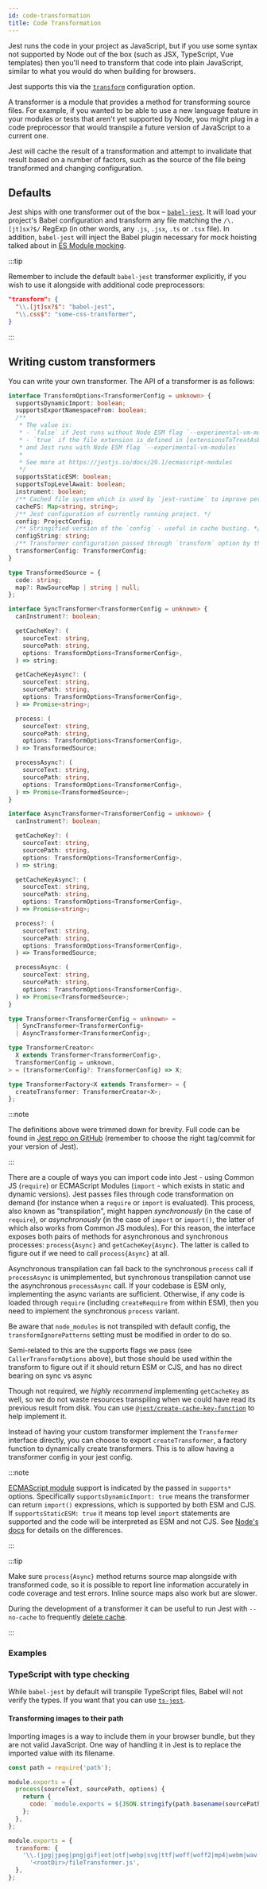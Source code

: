 ```yaml
---
id: code-transformation
title: Code Transformation
---
```


Jest runs the code in your project as JavaScript, but if you use some syntax not supported by Node out of the box (such as JSX, TypeScript, Vue templates) then you'll need to transform that code into plain JavaScript, similar to what you would do when building for browsers.

Jest supports this via the [`transform`](Configuration.md#transform-objectstring-pathtotransformer--pathtotransformer-object) configuration option.

A transformer is a module that provides a method for transforming source files. For example, if you wanted to be able to use a new language feature in your modules or tests that aren't yet supported by Node, you might plug in a code preprocessor that would transpile a future version of JavaScript to a current one.

Jest will cache the result of a transformation and attempt to invalidate that result based on a number of factors, such as the source of the file being transformed and changing configuration.

## Defaults

Jest ships with one transformer out of the box &ndash; [`babel-jest`](https://github.com/jestjs/jest/tree/main/packages/babel-jest#setup). It will load your project's Babel configuration and transform any file matching the `/\.[jt]sx?$/` RegExp (in other words, any `.js`, `.jsx`, `.ts` or `.tsx` file). In addition, `babel-jest` will inject the Babel plugin necessary for mock hoisting talked about in [ES Module mocking](ManualMocks.md#using-with-es-module-imports).

:::tip

Remember to include the default `babel-jest` transformer explicitly, if you wish to use it alongside with additional code preprocessors:

```json
"transform": {
  "\\.[jt]sx?$": "babel-jest",
  "\\.css$": "some-css-transformer",
}
```

:::

## Writing custom transformers

You can write your own transformer. The API of a transformer is as follows:

```ts
interface TransformOptions<TransformerConfig = unknown> {
  supportsDynamicImport: boolean;
  supportsExportNamespaceFrom: boolean;
  /**
   * The value is:
   * - `false` if Jest runs without Node ESM flag `--experimental-vm-modules`
   * - `true` if the file extension is defined in [extensionsToTreatAsEsm](Configuration.md#extensionstotreatasesm-arraystring)
   * and Jest runs with Node ESM flag `--experimental-vm-modules`
   *
   * See more at https://jestjs.io/docs/29.1/ecmascript-modules
   */
  supportsStaticESM: boolean;
  supportsTopLevelAwait: boolean;
  instrument: boolean;
  /** Cached file system which is used by `jest-runtime` to improve performance. */
  cacheFS: Map<string, string>;
  /** Jest configuration of currently running project. */
  config: ProjectConfig;
  /** Stringified version of the `config` - useful in cache busting. */
  configString: string;
  /** Transformer configuration passed through `transform` option by the user. */
  transformerConfig: TransformerConfig;
}

type TransformedSource = {
  code: string;
  map?: RawSourceMap | string | null;
};

interface SyncTransformer<TransformerConfig = unknown> {
  canInstrument?: boolean;

  getCacheKey?: (
    sourceText: string,
    sourcePath: string,
    options: TransformOptions<TransformerConfig>,
  ) => string;

  getCacheKeyAsync?: (
    sourceText: string,
    sourcePath: string,
    options: TransformOptions<TransformerConfig>,
  ) => Promise<string>;

  process: (
    sourceText: string,
    sourcePath: string,
    options: TransformOptions<TransformerConfig>,
  ) => TransformedSource;

  processAsync?: (
    sourceText: string,
    sourcePath: string,
    options: TransformOptions<TransformerConfig>,
  ) => Promise<TransformedSource>;
}

interface AsyncTransformer<TransformerConfig = unknown> {
  canInstrument?: boolean;

  getCacheKey?: (
    sourceText: string,
    sourcePath: string,
    options: TransformOptions<TransformerConfig>,
  ) => string;

  getCacheKeyAsync?: (
    sourceText: string,
    sourcePath: string,
    options: TransformOptions<TransformerConfig>,
  ) => Promise<string>;

  process?: (
    sourceText: string,
    sourcePath: string,
    options: TransformOptions<TransformerConfig>,
  ) => TransformedSource;

  processAsync: (
    sourceText: string,
    sourcePath: string,
    options: TransformOptions<TransformerConfig>,
  ) => Promise<TransformedSource>;
}

type Transformer<TransformerConfig = unknown> =
  | SyncTransformer<TransformerConfig>
  | AsyncTransformer<TransformerConfig>;

type TransformerCreator<
  X extends Transformer<TransformerConfig>,
  TransformerConfig = unknown,
> = (transformerConfig?: TransformerConfig) => X;

type TransformerFactory<X extends Transformer> = {
  createTransformer: TransformerCreator<X>;
};
```

:::note

The definitions above were trimmed down for brevity. Full code can be found in [Jest repo on GitHub](https://github.com/jestjs/jest/blob/main/packages/jest-transform/src/types.ts) (remember to choose the right tag/commit for your version of Jest).

:::

There are a couple of ways you can import code into Jest - using Common JS (`require`) or ECMAScript Modules (`import` - which exists in static and dynamic versions). Jest passes files through code transformation on demand (for instance when a `require` or `import` is evaluated). This process, also known as "transpilation", might happen _synchronously_ (in the case of `require`), or _asynchronously_ (in the case of `import` or `import()`, the latter of which also works from Common JS modules). For this reason, the interface exposes both pairs of methods for asynchronous and synchronous processes: `process{Async}` and `getCacheKey{Async}`. The latter is called to figure out if we need to call `process{Async}` at all.

Asynchronous transpilation can fall back to the synchronous `process` call if `processAsync` is unimplemented, but synchronous transpilation cannot use the asynchronous `processAsync` call. If your codebase is ESM only, implementing the async variants are sufficient. Otherwise, if any code is loaded through `require` (including `createRequire` from within ESM), then you need to implement the synchronous `process` variant.

Be aware that `node_modules` is not transpiled with default config, the `transformIgnorePatterns` setting must be modified in order to do so.

Semi-related to this are the supports flags we pass (see `CallerTransformOptions` above), but those should be used within the transform to figure out if it should return ESM or CJS, and has no direct bearing on sync vs async

Though not required, we _highly recommend_ implementing `getCacheKey` as well, so we do not waste resources transpiling when we could have read its previous result from disk. You can use [`@jest/create-cache-key-function`](https://www.npmjs.com/package/@jest/create-cache-key-function) to help implement it.

Instead of having your custom transformer implement the `Transformer` interface directly, you can choose to export `createTransformer`, a factory function to dynamically create transformers. This is to allow having a transformer config in your jest config.

:::note

[ECMAScript module](ECMAScriptModules.md) support is indicated by the passed in `supports*` options. Specifically `supportsDynamicImport: true` means the transformer can return `import()` expressions, which is supported by both ESM and CJS. If `supportsStaticESM: true` it means top level `import` statements are supported and the code will be interpreted as ESM and not CJS. See [Node's docs](https://nodejs.org/api/esm.html#esm_differences_between_es_modules_and_commonjs) for details on the differences.

:::

:::tip

Make sure `process{Async}` method returns source map alongside with transformed code, so it is possible to report line information accurately in code coverage and test errors. Inline source maps also work but are slower.

During the development of a transformer it can be useful to run Jest with `--no-cache` to frequently [delete cache](Troubleshooting.md#caching-issues).

:::

### Examples

### TypeScript with type checking

While `babel-jest` by default will transpile TypeScript files, Babel will not verify the types. If you want that you can use [`ts-jest`](https://github.com/kulshekhar/ts-jest).

#### Transforming images to their path

Importing images is a way to include them in your browser bundle, but they are not valid JavaScript. One way of handling it in Jest is to replace the imported value with its filename.

```js title="fileTransformer.js"
const path = require('path');

module.exports = {
  process(sourceText, sourcePath, options) {
    return {
      code: `module.exports = ${JSON.stringify(path.basename(sourcePath))};`,
    };
  },
};
```

```js title="jest.config.js"
module.exports = {
  transform: {
    '\\.(jpg|jpeg|png|gif|eot|otf|webp|svg|ttf|woff|woff2|mp4|webm|wav|mp3|m4a|aac|oga)$':
      '<rootDir>/fileTransformer.js',
  },
};
```

